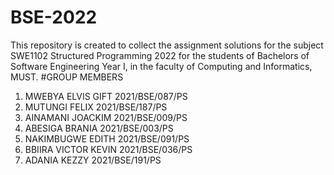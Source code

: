  # BSE-2022
This repository is created to collect the assignment solutions for the subject SWE1102 Structured Programming 2022
 for the students of Bachelors of Software Engineering  Year I, in the faculty of Computing and Informatics, MUST.
 #GROUP MEMBERS
1. MWEBYA ELVIS GIFT      2021/BSE/087/PS
2. MUTUNGI FELIX          2021/BSE/187/PS
3. AINAMANI JOACKIM       2021/BSE/009/PS
4. ABESIGA BRANIA         2021/BSE/003/PS
5. NAKIMBUGWE EDITH       2021/BSE/091/PS
6. BBIIRA VICTOR KEVIN    2021/BSE/036/PS
7. ADANIA KEZZY           2021/BSE/191/PS

